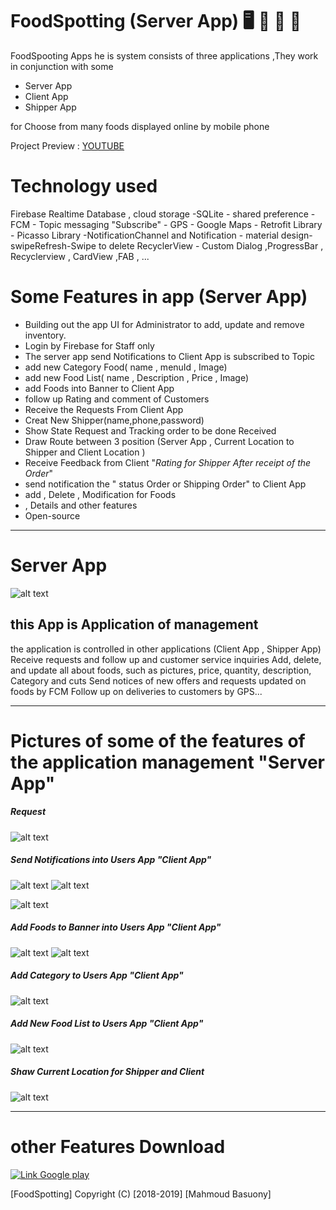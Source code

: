 # FoodSpotting (Server App)   :desktop_computer:  :hamburger: :fries: :poultry_leg: 
 FoodSpooting Apps he is system consists of three applications ,They work in conjunction with some
  * Server  App
  * Client  App
  * Shipper App
  
  for Choose from many foods displayed online by mobile phone
  
  Project Preview : [YOUTUBE](https://www.youtube.com/watch?v=WJ0AiIBmnsk&feature=youtu.be)  
  
 # Technology used
 Firebase Realtime Database , cloud storage -SQLite - shared preference - FCM - Topic messaging "Subscribe" - GPS - Google Maps - Retrofit Library - 
 Picasso Library -NotificationChannel and  Notification - material design-swipeRefresh-Swipe to delete RecyclerView - Custom Dialog ,ProgressBar , Recyclerview , CardView ,FAB  , ...
 
 # Some Features in app (Server App) 
   *  Building out the app UI for Administrator to add, update and remove inventory. 
   *  Login by Firebase for Staff only
   *  The server app send Notifications to Client App is subscribed to Topic
   *  add new Category Food( name , menuId , Image) 
   *  add new Food List( name , Description , Price , Image)
   *  add Foods into Banner to Client App
   *  follow up Rating and comment of Customers 
   *  Receive the Requests From Client App
   *  Creat New Shipper(name,phone,password)
   *  Show State Request and Tracking order to be done Received
   *  Draw Route between 3 position  (Server App , Current Location to Shipper and Client Location )
   *  Receive Feedback from Client   "*Rating for Shipper After receipt of the Order*"
   *  send notification the " status Order or Shipping Order" to Client App 
   *  add , Delete , Modification for Foods   
   *  , Details and other features
   *  Open-source
 
 ---
# Server  App
 
  
![alt text](https://firebasestorage.googleapis.com/v0/b/learn-esaily.appspot.com/o/46492684_495379634289059_5152085112917065728_n.png?alt=media&token=4c495e63-9e34-43f8-83a9-bb099d49e4b6 "Logo Title Text 1")

## this App is  Application of management
   the application is controlled in other applications (Client App , Shipper App)
   Receive requests and follow up and customer service inquiries
   Add, delete, and update all about foods, such as pictures, price, quantity, description, Category and cuts
   Send notices of new offers and requests updated on foods by FCM
   Follow up on deliveries to customers by GPS...

 --- --- ---
 # Pictures of some of the features of the application management "Server App"
 
 ##### Request
 
![alt text](https://firebasestorage.googleapis.com/v0/b/learn-esaily.appspot.com/o/46506237_2232301663470122_984561866095198208_n.png?alt=media&token=2d92e78e-15ab-4154-8542-36ae11c6c3ec)
 
  ##### Send Notifications into Users App "Client App"
 
![alt text](https://firebasestorage.googleapis.com/v0/b/learn-esaily.appspot.com/o/46507353_2012385945514690_4881128064437714944_n.png?alt=media&token=c2ae882d-8707-476d-b8a4-ec8cfb576a50)
![alt text](https://firebasestorage.googleapis.com/v0/b/learn-esaily.appspot.com/o/46491642_2369674896652157_297089648142843904_n.png?alt=media&token=9c911c4d-48b4-4dcc-8c38-5cde415328a5)

![alt text](https://console.firebase.google.com/u/1/project/learn-esaily/storage/learn-esaily.appspot.com/files)

 ##### Add Foods to Banner into Users App "Client App"
![alt text](https://firebasestorage.googleapis.com/v0/b/learn-esaily.appspot.com/o/46456125_2160965187510691_6735680795228241920_n.png?alt=media&token=11f44a30-488e-4a1e-a5f5-3d36ea573c93)
![alt text](https://firebasestorage.googleapis.com/v0/b/learn-esaily.appspot.com/o/46503978_2133503963631726_489117215040208896_n.png?alt=media&token=7ced7e2d-fed0-4a6d-a123-505bb7724979)
 
 ##### Add Category to Users App "Client App"
![alt text](https://firebasestorage.googleapis.com/v0/b/learn-esaily.appspot.com/o/46486133_336110470538451_293662642197757952_n.png?alt=media&token=199bf966-2db8-4b58-be17-103fa075b776)

 ##### Add New Food List to Users App "Client App"
![alt text](https://firebasestorage.googleapis.com/v0/b/learn-esaily.appspot.com/o/46485340_270061823712063_175758467003318272_n%20(1).png?alt=media&token=783530aa-d95e-489e-a6bd-13c95f5224ea)
  
 ##### Shaw Current Location for Shipper and Client
![alt text](https://firebasestorage.googleapis.com/v0/b/learn-esaily.appspot.com/o/46482451_352614778640027_6784419976729067520_n.png?alt=media&token=96808d4e-3a08-403b-8cea-a894dbc8d461)
  
  ---
  
 # other Features Download
 
[![Link Google play](https://firebasestorage.googleapis.com/v0/b/learn-esaily.appspot.com/o/LOGO%2F2.png?alt=media&token=149a2fc1-138d-4d20-a283-4a07a08cad85)](https://play.google.com/store/apps/details?id=food.spotting.eng_mahnoud83coffey.embeatitserver)

 
 [FoodSpotting]
Copyright (C) [2018-2019] [Mahmoud Basuony]
  
 
 
